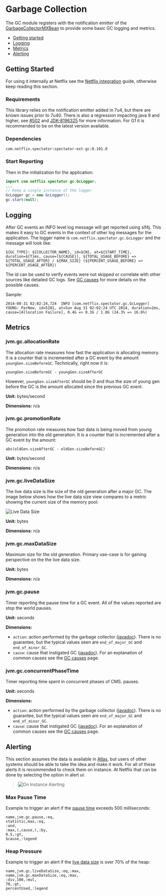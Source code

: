 # Garbage Collection

The GC module registers with the notification emitter of the
[GarbageCollectorMXBean](http://docs.oracle.com/javase/7/docs/api/java/lang/management/GarbageCollectorMXBean.html)
to provide some basic GC logging and metrics.

* [Getting started](#getting-started)
* [Logging](#logging)
* [Metrics](#metrics)
* [Alerting](#alerting)

## Getting Started

For using it internally at Netflix see the [Netflix integration](../intro/netflix.md) guide,
otherwise keep reading this section.

### Requirements

This library relies on the notification emitter added in 7u4, but there are known issues prior
to 7u40. There is also a regression impacting java 9 and higher, see [#502] and [JDK-8196325]
for more information. For G1 it is recommended to be on the latest version available.

[#502]: https://github.com/Netflix/spectator/issues/502
[JDK-8196325]: https://bugs.openjdk.java.net/browse/JDK-8196325

### Dependencies

```
com.netflix.spectator:spectator-ext-gc:0.101.0
```

### Start Reporting

Then in the initialization for the application:

```java
import com.netflix.spectator.gc.GcLogger;
...
// Keep a single instance of the logger
GcLogger gc = new GcLogger();
gc.start(null);
```

## Logging

After GC events an INFO level log message will get reported using slf4j. This makes it easy to
GC events in the context of other log messages for the application. The logger name is
`com.netflix.spectator.gc.GcLogger` and the message will look like:

```
${GC_TYPE}: ${COLLECTOR_NAME}, id=${N}, at=${START_TIME}, duration=${T}ms, cause=[${CAUSE}], ${TOTAL_USAGE_BEFORE} => ${TOTAL_USAGE_AFTER} / ${MAX_SIZE} (${PERCENT_USAGE_BEFORE} => ${PERCENT_USAGE_AFTER})
```

The id can be used to verify events were not skipped or correlate with other sources like
detailed GC logs. See [GC causes](jvm-gc-causes.md) for more details on the possible causes.

Sample:

```
2014-08-31 02:02:24,724  INFO [com.netflix.spectator.gc.GcLogger] YOUNG: ParNew, id=5281, at=Sun Aug 31 02:02:24 UTC 2014, duration=2ms, cause=[Allocation Failure], 0.4G => 0.3G / 1.8G (24.3% => 16.6%)
```

## Metrics

### jvm.gc.allocationRate

The allocation rate measures how fast the application is allocating memory. It is a counter
that is incremented after a GC event by the amount `youngGen.sizeBeforeGC`. Technically, right
now it is:

`youngGen.sizeBeforeGC - youngGen.sizeAfterGC`

However, `youngGen.sizeAfterGC` should be 0 and thus the size of young gen before the GC is
the amount allocated since the previous GC event.

**Unit:** bytes/second

**Dimensions:** n/a

### jvm.gc.promotionRate

The promotion rate measures how fast data is being moved from young generation into the old
generation. It is a counter that is incremented after a GC event by the amount:

`abs(oldGen.sizeAfterGC - oldGen.sizeBeforeGC)`

**Unit:** bytes/second

**Dimensions:** n/a

### jvm.gc.liveDataSize

The live data size is the size of the old generation after a major GC. The image below shows
how the live data size view compares to a metric showing the current size of the memory pool:

![Live Data Size](../images/live_data_size.png)

**Unit:** bytes

**Dimensions:** n/a

### jvm.gc.maxDataSize

Maximum size for the old generation. Primary use-case is for gaining perspective on the the
live data size.

**Unit:** bytes

**Dimensions:** n/a

### jvm.gc.pause

Timer reporting the pause time for a GC event. All of the values reported are stop the world
pauses.

**Unit:** seconds

**Dimensions:**

* `action`: action performed by the garbage collector
   ([javadoc](http://docs.oracle.com/javase/7/docs/jre/api/management/extension/com/sun/management/GarbageCollectionNotificationInfo.html#getGcAction())).
   There is no guarantee, but the typical values seen are `end_of_major_GC` and `end_of_minor_GC`.
* `cause`: cause that instigated GC ([javadoc](http://docs.oracle.com/javase/7/docs/jre/api/management/extension/com/sun/management/GarbageCollectionNotificationInfo.html#getGcCause())).
  For an explanation of common causes see the [GC causes](jvm-gc-causes.md) page.

### jvm.gc.concurrentPhaseTime

Timer reporting time spent in concurrent phases of CMS.
pauses.

**Unit:** seconds

**Dimensions:**

* `action`: action performed by the garbage collector
  ([javadoc](http://docs.oracle.com/javase/7/docs/jre/api/management/extension/com/sun/management/GarbageCollectionNotificationInfo.html#getGcAction())).
  There is no guarantee, but the typical values seen are `end_of_major_GC` and `end_of_minor_GC`.
* `cause`: cause that instigated GC ([javadoc](http://docs.oracle.com/javase/7/docs/jre/api/management/extension/com/sun/management/GarbageCollectionNotificationInfo.html#getGcCause())).
  For an explanation of common causes see the [GC causes](jvm-gc-causes.md) page.

## Alerting

This section assumes the data is available in [Atlas](https://github.com/Netflix/atlas/wiki/),
but users of other systems should be able to take the idea and make it work. For all of these
alerts it is recommended to check them on instance. At Netflix that can be done by selecting
the option in alert ui:

> ![On Instance Alerting](../images/on_instance.png)

### Max Pause Time

Example to trigger an alert if the [pause time](#jvmgcpause) exceeds 500 milliseconds:

```
name,jvm.gc.pause,:eq,
statistic,max,:eq,
:and,
:max,(,cause,),:by,
0.5,:gt,
$cause,:legend
``` 

### Heap Pressure

Example to trigger an alert if the [live data size](#jvmgclivedatasize) is over 70% of the heap:

```
name,jvm.gc.liveDataSize,:eq,:max,
name,jvm.gc.maxDataSize,:eq,:max,
:div,100,:mul,
70,:gt,
percentUsed,:legend
``` 
